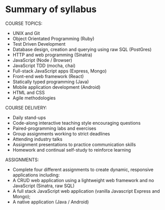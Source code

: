 # Summary of syllabus

COURSE TOPICS:
- UNIX and Git
- Object Orientated Programming (Ruby)
- Test Driven Development
- Database design, creation and querying using raw SQL (PostGres)
- HTTP and web programming (Sinatra)
- JavaScript (Node / Browser)
- JavaScript TDD (mocha, chai)
- Full-stack JavaScript apps (Express, Mongo)
- Front-end web framework (React)
- Statically typed programming (Java)
- Mobile application development (Android)
- HTML and CSS
- Agile methodologies

COURSE DELIVERY:
- Daily stand-ups
- Code-along interactive teaching style encouraging questions
- Paired-programming labs and exercises
- Group assignments working to strict deadlines
- Attending industry talks
- Assignment presentations to practice communication skills
- Homework and continual self-study to reinforce learning

ASSIGNMENTS:
- Complete four different assignments to create dynamic, responsive applications including:
- A CRUD web application using a lightweight web framework and no JavaScript (Sinatra, raw SQL)
- A full stack JavaScript web application (vanilla Javascript Express and Mongo);
- A native application (Java / Android)

